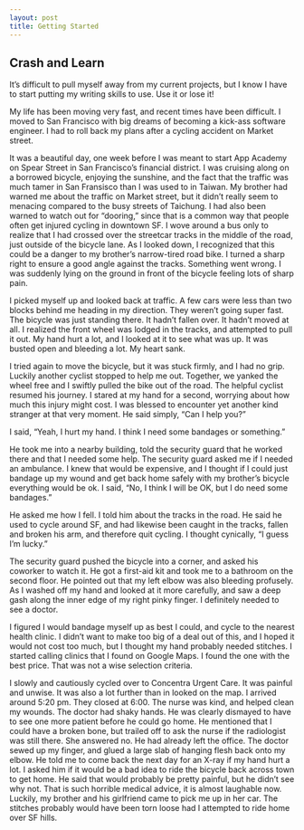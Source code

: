 ```yaml
---
layout: post
title: Getting Started
---
```


## Crash and Learn

It’s difficult to pull myself away from my current projects, but I know I have to start putting my writing skills to use. Use it or lose it!

My life has been moving very fast, and recent times have been difficult. I moved to San Francisco with big dreams of becoming a kick-ass software engineer. I had to roll back my plans after a cycling accident on Market street.

It was a beautiful day, one week before I was meant to start App Academy on Spear Street in San Francisco’s financial district. I was cruising along on a borrowed bicycle, enjoying the sunshine, and the fact that the traffic was much tamer in San Fransisco than I was used to in Taiwan. My brother had warned me about the traffic on Market street, but it didn’t really seem to menacing compared to the busy streets of Taichung. I had also been warned to watch out for “dooring,” since that is a common way that people often get injured cycling in downtown SF. I wove around a bus only to realize that I had crossed over the streetcar tracks in the middle of the road, just outside of the bicycle lane. As I looked down, I recognized that this could be a danger to my brother’s narrow-tired road bike. I turned a sharp right to ensure a good angle against the tracks. Something went wrong. I was suddenly lying on the ground in front of the bicycle feeling lots of sharp pain.

I picked myself up and looked back at traffic. A few cars were less than two blocks behind me heading in my direction. They weren’t going super fast. The bicycle was just standing there. It hadn’t fallen over. It hadn’t moved at all. I realized the front wheel was lodged in the tracks, and attempted to pull it out. My hand hurt a lot, and I looked at it to see what was up. It was busted open and bleeding a lot. My heart sank.

I tried again to move the bicycle, but it was stuck firmly, and I had no grip. Luckily another cyclist stopped to help me out. Together, we yanked the wheel free and I swiftly pulled the bike out of the road. The helpful cyclist resumed his journey. I stared at my hand for a second, worrying about how much this injury might cost. I was blessed to encounter yet another kind stranger at that very moment. He said simply, “Can I help you?”

I said, “Yeah, I hurt my hand. I think I need some bandages or something.”

He took me into a nearby building, told the security guard that he worked there and that I needed some help. The security guard asked me if I needed an ambulance. I knew that would be expensive, and I thought if I could just bandage up my wound and get back home safely with my brother’s bicycle everything would be ok. I said, “No, I think I will be OK, but I do need some bandages.”

He asked me how I fell. I told him about the tracks in the road. He said he used to cycle around SF, and had likewise been caught in the tracks, fallen and broken his arm, and therefore quit cycling. I thought cynically, “I guess I’m lucky.”

The security guard pushed the bicycle into a corner, and asked his coworker to watch it. He got a first-aid kit and took me to a bathroom on the second floor. He pointed out that my left elbow was also bleeding profusely. As I washed off my hand and looked at it more carefully, and saw a deep gash along the inner edge of my right pinky finger. I definitely needed to see a doctor.

I figured I would bandage myself up as best I could, and cycle to the nearest health clinic. I didn’t want to make too big of a deal out of this, and I hoped it would not cost too much, but I thought my hand probably needed stitches. I started calling clinics that I found on Google Maps. I found the one with the best price. That was not a wise selection criteria.

I slowly and cautiously cycled over to Concentra Urgent Care. It was painful and unwise. It was also a lot further than in looked on the map. I arrived around 5:20 pm. They closed at 6:00. The nurse was kind, and helped clean my wounds. The doctor had shaky hands. He was clearly dismayed to have to see one more patient before he could go home. He mentioned that I could have a broken bone, but trailed off to ask the nurse if the radiologist was still there. She answered no. He had already left the office. The doctor sewed up my finger, and glued a large slab of hanging flesh back onto my elbow. He told me to come back the next day for an X-ray if my hand hurt a lot. I asked him if it would be a bad idea to ride the bicycle back across town to get home. He said that would probably be pretty painful, but he didn’t see why not. That is such horrible medical advice, it is almost laughable now. Luckily, my brother and his girlfriend came to pick me up in her car. The stitches probably would have been torn loose had I attempted to ride home over SF hills.
